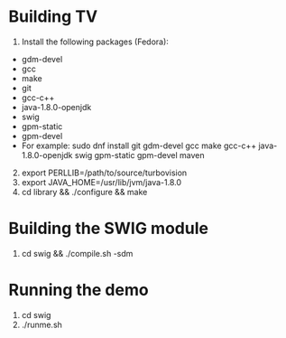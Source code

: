 Building TV
===========

1. Install the following packages (Fedora):

- gdm-devel
- gcc
- make
- git
- gcc-c++
- java-1.8.0-openjdk	
- swig
- gpm-static
- gpm-devel
- For example: sudo dnf install git gdm-devel gcc make gcc-c++ java-1.8.0-openjdk swig gpm-static gpm-devel maven

2. export PERLLIB=/path/to/source/turbovision
3. export JAVA_HOME=/usr/lib/jvm/java-1.8.0
4. cd library && ./configure && make

Building the SWIG module
========================
1. cd swig && ./compile.sh -sdm

Running the demo
================
1. cd swig
2. ./runme.sh
